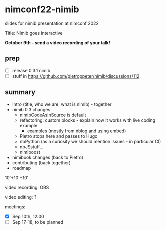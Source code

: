 # nimconf22-nimib

slides for nimib presentation at nimconf 2022

Title: Nimib goes interactive

**October 9th - send a video recording of your talk!**

## prep

- [ ] release 0.3.1 nimib
- [ ] stuff in https://github.com/pietroppeter/nimib/discussions/112

## summary

- intro (title, who we are, what is nimib) - together
- nimib 0.3 changes
  - nimibCodeAsInSource is default
  - refactoring: custom blocks - explain how it works with live coding example
    - examples (mostly from nblog and using embed)
  - Pietro stops here and passes to Hugo
  - nbPython (as a curiosity we should mention issues - in particular CI)
  - nbJSstuff...
  - nimiboost
- nimibook changes (back to Pietro)
- contributing (back together)
- roadmap

10'+10'+10'

video recording: OBS

video editing: ?

meetings:
- [x] Sep 10th, 12:00
- [ ] Sep 17-18, to be planned
